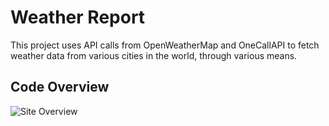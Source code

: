 # Weather Report
This project uses API calls from OpenWeatherMap and OneCallAPI to fetch weather data from various cities in the world, through various means. 

## Code Overview
![Site Overview](WeatherReport.jpg)
